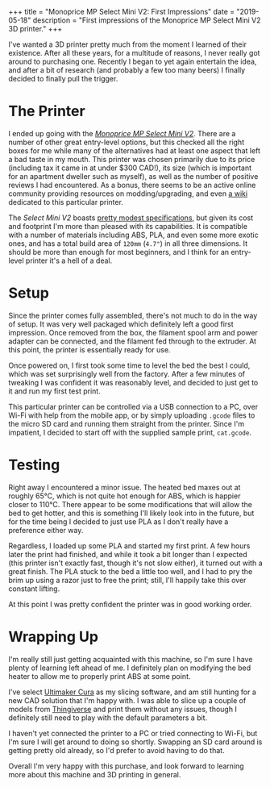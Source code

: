 +++
title       = "Monoprice MP Select Mini V2: First Impressions"
date        = "2019-05-18"
description = "First impressions of the Monoprice MP Select Mini V2 3D printer."
+++


I've wanted a 3D printer pretty much from the moment I learned of their existence. After all these years, for a multitude of reasons, I never really got around to purchasing one. Recently I began to yet again entertain the idea, and after a bit of research (and probably a few too many beers) I finally decided to finally pull the trigger.

# The Printer

I ended up going with the [*Monoprice MP Select Mini V2*](https://www.monoprice.com/product?p_id=21711). There are a number of other great entry-level options, but this checked all the right boxes for me while many of the alternatives had at least one aspect that left a bad taste in my mouth. This printer was chosen primarily due to its price (including tax it came in at under $300 CAD!), its size (which is important for an apartment dweller such as myself), as well as the number of positive reviews I had encountered. As a bonus, there seems to be an active online community providing resources on modding/upgrading, and even [a wiki](https://mpselectmini.com/start) dedicated to this particular printer.

The *Select Mini V2* boasts [pretty modest specifications](https://mpselectmini.com/specifications), but given its cost and footprint I'm more than pleased with its capabilities. It is compatible with a number of materials including ABS, PLA, and even some more exotic ones, and has a total build area of `120mm` (`4.7"`) in all three dimensions. It should be more than enough for most beginners, and I think for an entry-level printer it's a hell of a deal.

# Setup

Since the printer comes fully assembled, there's not much to do in the way of setup. It was very well packaged which definitely left a good first impression. Once removed from the box, the filament spool arm and power adapter can be connected, and the filament fed through to the extruder. At this point, the printer is essentially ready for use.

Once powered on, I first took some time to level the bed the best I could, which was set surprisingly well from the factory. After a few minutes of tweaking I was confident it was reasonably level, and decided to just get to it and run my first test print.

This particular printer can be controlled via a USB connection to a PC, over Wi-Fi with help from the mobile app, or by simply uploading `.gcode` files to the micro SD card and running them straight from the printer. Since I'm impatient, I decided to start off with the supplied sample print, `cat.gcode`.

# Testing

Right away I encountered a minor issue. The heated bed maxes out at roughly 65&deg;C, which is not quite hot enough for ABS, which is happier closer to 110&deg;C. There appear to be some modifications that will allow the bed to get hotter, and this is something I'll likely look into in the future, but for the time being I decided to just use PLA as I don't really have a preference either way.

Regardless, I loaded up some PLA and started my first print. A few hours later the print had finished, and while it took a bit longer than I expected (this printer isn't exactly fast, though it's not slow either), it turned out with a great finish. The PLA stuck to the bed a little too well, and I had to pry the brim up using a razor just to free the print; still, I'll happily take this over constant lifting.

At this point I was pretty confident the printer was in good working order.

# Wrapping Up

I'm really still just getting acquainted with this machine, so I'm sure I have plenty of learning left ahead of me. I definitely plan on modifying the bed heater to allow me to properly print ABS at some point.

I've select [Ultimaker Cura](https://ultimaker.com/en/products/ultimaker-cura-software) as my slicing software, and am still hunting for a new CAD solution that I'm happy with. I was able to slice up a couple of models from [Thingiverse](http://thingiverse.com/) and print them without any issues, though I definitely still need to play with the default parameters a bit.

I haven't yet connected the printer to a PC or tried connecting to Wi-Fi, but I'm sure I will get around to doing so shortly. Swapping an SD card around is getting pretty old already, so I'd prefer to avoid having to do that.

Overall I'm very happy with this purchase, and look forward to learning more about this machine and 3D printing in general.
